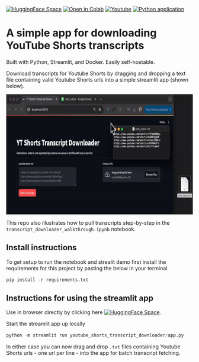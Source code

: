 [![HuggingFace Space](https://img.shields.io/badge/🤗-HuggingFace%20Space-cyan.svg)](https://huggingface.co/spaces/neonwatty/youtube_shorts_transcript_downloader)  [![Open in Colab](https://colab.research.google.com/assets/colab-badge.svg)](https://colab.research.google.com/github/jermwatt/youtube_transcript_downloader/blob/main/transcript_downloader_walkthrough.ipynb)
<a href="https://www.youtube.com/watch?v=Z7Zm3GQ8q-U" target="_parent"><img src="https://badges.aleen42.com/src/youtube.svg" alt="Youtube"/></a> [![Python application](https://github.com/neonwatty/youtube_shorts_transcript_downloader/actions/workflows/python-app.yml/badge.svg)](https://github.com/neonwatty/youtube_shorts_transcript_downloader/actions/workflows/python-app.yml/python-app.yml)


# A simple app for downloading YouTube Shorts transcripts

Built with Python, Streamlit, and Docker.  Easily self-hostable.

Download transcripts for Youtube Shorts by dragging and dropping a text file containing valid Youtube Shorts urls into a simple streamlit app (shown below).

<img align="center" src="https://github.com/jermwatt/readme_gifs/blob/main/yt_shorts_demo.gif" height="325">

This repo also illustrates how to pull transcripts step-by-step in the `transcript_downloader_walkthrough.ipynb` notebook.

## Install instructions

To get setup to run the notebook and strealit demo first install the requirements for this project by pasting the below in your terminal.

```python
pip install -r requirements.txt
```


## Instructions for using the streamlit app

Use in browser directly by clicking here [![HuggingFace Space](https://img.shields.io/badge/🤗-HuggingFace%20Space-cyan.svg)](https://huggingface.co/spaces/neonwatty/youtube_shorts_transcript_downloader).

Start the streamlit app up locally

```python
python -m streamlit run youtube_shorts_transcript_downloader/app.py
```

In either case you can now drag and drop `.txt` files containing Youtube Shorts urls - one url per line - into the app for batch transcript fetching.
